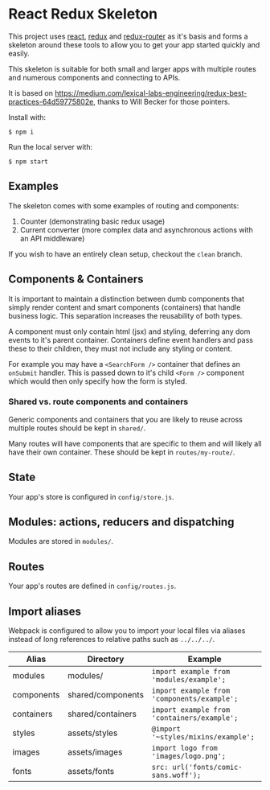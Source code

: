 # React Redux Skeleton

This project uses [react](https://github.com/facebook/react), [redux](https://github.com/rackt/redux) and [redux-router](https://github.com/rackt/redux-router) as it's basis and forms a skeleton around these tools to allow you to get your app started quickly and easily.

This skeleton is suitable for both small and larger apps with multiple routes and numerous components and connecting to APIs.

It is based on https://medium.com/lexical-labs-engineering/redux-best-practices-64d59775802e, thanks to Will Becker for those pointers.

Install with:

```
$ npm i
```

Run the local server with:

```
$ npm start
```


## Examples

The skeleton comes with some examples of routing and components:

1. Counter (demonstrating basic redux usage)
2. Current converter (more complex data and asynchronous actions with an API middleware)

If you wish to have an entirely clean setup, checkout the `clean` branch.

<!--
To clean out these examples and start from scratch run:

```
$ ./bin/clean
```
-->


## Components & Containers

It is important to maintain a distinction between dumb components that simply render content and smart components (containers) that handle business logic. This separation increases the reusability of both types.

A component must only contain html (jsx) and styling, deferring any dom events to it's parent container. Containers define event handlers and pass these to their children, they must not include any styling or content.

For example you may have a `<SearchForm />` container that defines an `onSubmit` handler. This is passed down to it's child `<Form />` component which would then only specify how the form is styled.

### Shared vs. route components and containers

Generic components and containers that you are likely to reuse across multiple routes should be kept in `shared/`.

Many routes will have components that are specific to them and will likely all have their own container. These should be kept in `routes/my-route/`.


## State

Your app's store is configured in `config/store.js`.


## Modules: actions, reducers and dispatching

Modules are stored in `modules/`.


## Routes

Your app's routes are defined in `config/routes.js`.


## Import aliases

Webpack is configured to allow you to import your local files via aliases instead of long references to relative paths such as `../../../`.

| Alias | Directory | Example |
|-------|-----------|---------|
| modules | modules/ | `import example from 'modules/example';` |
| components | shared/components | `import example from 'components/example';` |
| containers | shared/containers | `import example from 'containers/example';` |
| styles     | assets/styles     | `@import '~styles/mixins/example';` |
| images     | assets/images     | `import logo from 'images/logo.png';` |
| fonts      | assets/fonts      | `src: url('fonts/comic-sans.woff');` |

<!--

## Tools

> **NOTE**: THESE TOOLS ARE NOT YET BUILT

### Adding a new module

To add a new module run:

```
$ ./bin/module my-module
```

This will create an empty module at `modules/my-module/` with actions, action types and a reducer.

### Adding a new route

To add a new route run:

```
$ ./bin/route my-route
```

This will create a new route at `routes/my-route/` with directories for components and containers. You will still need to add the route with the url you want to `config/routes.js`.

### Adding a new component

To add a new shared component run:

```
$ ./bin/component my-shared-component
```

This will create a new component at `shared/components/my-shared-components`.

To add a component to an existing route run:

```
$ ./bin/component my-route-component --route=my-route
```

This will create a new component at `routes/my-route/components/my-route-component`.


### Adding a new container

To add a new shared container run:

```
$ ./bin/container my-shared-container
```

This will create a new container at `shared/containers/my-shared-container`.

To add a component to an existing route run:

```
$ ./bin/component my-route-container --route=my-route
```

This will create a new container at `routes/my-route/containers/my-route-container`.

-->
